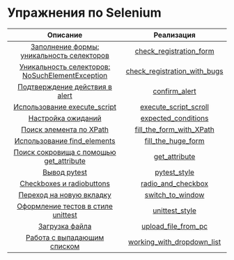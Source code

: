 # Упражнения по Selenium

|                                         Описание                                         |                                 Реализация                                  |
|:----------------------------------------------------------------------------------------:|:---------------------------------------------------------------------------:|
|      [Заполнение формы: уникальность селекторов](tasks/check_registration_form.md)       |       [check_registration_form](solutions/check_registration_form.py)       |
| [Уникальность селекторов: NoSuchElementException](tasks/check_registration_with_bugs.md) |  [check_registration_with_bugs](solutions/check_registration_with_bugs.py)  |
|                 [Подтверждение действия в alert](tasks/confirm_alert.md)                 |                 [confirm_alert](solutions/confirm_alert.py)                 |
|              [Использование execute_script](tasks/execute_script_scroll.md)              |         [execute_script_scroll](solutions/execute_script_scroll.py)         |
|                    [Настройка ожиданий](tasks/expected_conditions.md)                    |           [expected_conditions](solutions/expected_conditions.py)           |
|               [Поиск элемента по XPath](tasks/fill_the_form_with_XPath.md)               |      [fill_the_form_with_XPath](solutions/fill_the_form_with_XPath.py)      |
|                [Использование find_elements](tasks/fill_the_huge_form.md)                |            [fill_the_huge_form](solutions/fill_the_huge_form.py)            |
|            [Поиск сокровища с помощью get_attribute](tasks/get_attribute.md)             |                 [get_attribute](solutions/get_attribute.py)                 |
|                          [Вывод pytest](tasks/pytest_style.md)                           |                  [pytest_style](solutions/pytest_style.py)                  |
|                 [Checkboxes и radiobuttons](tasks/radio_and_checkbox.md)                 |            [radio_and_checkbox](solutions/radio_and_checkbox.py)            |
|                  [Переход на новую вкладку](tasks/switch_to_window.md)                   |              [switch_to_window](solutions/switch_to_window.py)              |
|              [Оформление тестов в стиле unittest](tasks/unittest_style.md)               |                [unittest_style](solutions/unittest_style.py)                |
|                      [Загрузка файла](tasks/upload_file_from_pc.md)                      | [upload_file_from_pc](solutions/upload_file_from_pc/upload_file_from_pc.py) |
|            [Работа с выпадающим списком](tasks/working_with_dropdown_list.md)            |    [working_with_dropdown_list](solutions/working_with_dropdown_list.py)    |
